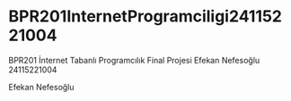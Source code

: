 # BPR201InternetProgramciligi24115221004
BPR201 İnternet Tabanlı Programcılık Final Projesi Efekan Nefesoğlu 24115221004

Efekan Nefesoğlu